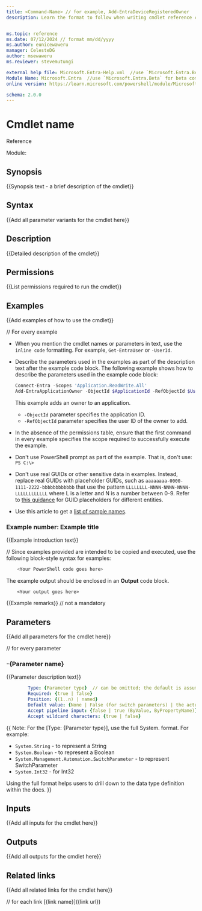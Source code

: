 ```yaml
---
title: <Command-Name> // for example, Add-EntraDeviceRegisteredOwner
description: Learn the format to follow when writing cmdlet reference content for Microsoft Entra PowerShell docs.


ms.topic: reference
ms.date: 07/12/2024 // format mm/dd/yyyy
ms.author: eunicewaweru
manager: CelesteDG
author: msewaweru
ms.reviewer: stevemutungi

external help file: Microsoft.Entra-Help.xml  //use `Microsoft.Entra.Beta-Help.xml` for beta commands
Module Name: Microsoft.Entra  //use `Microsoft.Entra.Beta` for beta commands
online version: https://learn.microsoft.com/powershell/module/Microsoft.Entra/<Command-Name> //use `https://learn.microsoft.com/powershell/module/Microsoft.Entra.Beta/<Command-Name>` for beta commands

schema: 2.0.0
---
```


# Cmdlet name

Reference

Module:

## Synopsis

{{Synopsis text - a brief description of the cmdlet}}

## Syntax

{{Add all parameter variants for the cmdlet here}}

## Description  
  
{{Detailed description of the cmdlet}}

## Permissions

{{List permissions required to run the cmdlet}}

## Examples

{{Add examples of how to use the cmdlet}}

// For every example

- When you mention the cmdlet names or parameters in text, use the `inline code` formatting. For example, `Get-EntraUser` or `-UserId`.
- Describe the parameters used in the examples as part of the description text after the example code block. The following example shows how to describe the parameters used in the example code block:

    ```powershell
    Connect-Entra -Scopes 'Application.ReadWrite.All'
    Add-EntraApplicationOwner -ObjectId $ApplicationId -RefObjectId $UserObjectId
    ```

    This example adds an owner to an application.
  - `-ObjectId` parameter specifies the application ID.
  - `-RefObjectId` parameter specifies the user ID of the owner to add.
  
- In the absence of the permissions table, ensure that the first command in every example specifies the scope required to successfully execute the example.
- Don't use PowerShell prompt as part of the example. That is, don't use: `PS C:\>`
- Don't use real GUIDs or other sensitive data in examples. Instead, replace real GUIDs with placeholder GUIDs, such as `aaaaaaaa-0000-1111-2222-bbbbbbbbbbbb` that use the pattern `LLLLLLLL-NNNN-NNNN-NNNN-LLLLLLLLLLLL` where L is a letter and N is a number between 0-9. Refer to [this guidance](./sample-data/fictitious-guids.md) for GUID placeholders for different entities.
- Use this article to get a [list of sample names](./sample-data/fictitious-names.md).

### Example number: Example title

{{Example introduction text}}

// Since examples provided are intended to be copied and executed, use the following block-style syntax for examples:

```powershell
    <Your PowerShell code goes here> 
```

The example output should be enclosed in an **Output** code block.

```Output
    <Your output goes here>
```

{{Example remarks}} // not a mandatory

## Parameters

{{Add all parameters for the cmdlet here}}

// for every parameter

### -{Parameter name}

{{Parameter description text}}

```yaml // this gives us key/value highlighting
        Type: {Parameter type}  // can be omitted; the default is assumed
        Required: {true | false}
        Position: {(1..n) | named}
        Default value: {None | False (for switch parameters) | the actual default value}
        Accept pipeline input: {false | true (ByValue, ByPropertyName)}
        Accept wildcard characters: {true | false}
```

{{
Note: For the [Type: {Parameter type}], use the full System.<DataType> format. For example:

- `System.String` - to represent a String
- `System.Boolean` - to represent a Boolean
- `System.Management.Automation.SwitchParameter` - to represent SwitchParameter
- `System.Int32` - for Int32

Using the full format helps users to drill down to the data type definition within the docs.
}}

## Inputs

{{Add all inputs for the cmdlet here}}

## Outputs

{{Add all outputs for the cmdlet here}}

## Related links

{{Add all related links for the cmdlet here}}

// for each link
[{link name}]({link url})
